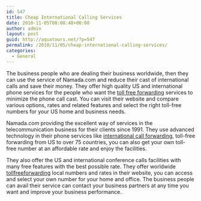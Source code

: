 ```yaml
---
id: 547
title: Cheap International Calling Services
date: 2010-11-05T08:08:48+00:00
author: admin
layout: post
guid: http://aquatours.net/?p=547
permalink: /2010/11/05/cheap-international-calling-services/
categories:
  - General
---
```

The business people who are dealing their business worldwide, then they can use the service of Namada.com and reduce their cast of international calls and save their money. They offer high quality US and international phone services for the people who want the [toll free forwarding](http://www.namada.com/) services to minimize the phone call cast. You can visit their website and compare various options, rates and related features and select the right toll-free numbers for your US home and business needs.

Namada.com providing the excellent way of services in the telecommunication business for their clients since 1991. They use advanced technology in their phone services like [international call forwarding](http://www.namada.com/), toll-free forwarding from US to over 75 countries, you can also get your own toll-free number at an affordable rate and enjoy the facilities.

They also offer the US and international conference calls facilities with many free features with the best possible rate. They offer worldwide [tollfreeforwarding](http://www.namada.com/) local numbers and rates in their website, you can access and select your own number for your home and office. The business people can avail their service can contact your business partners at any time you want and improve your business performance.